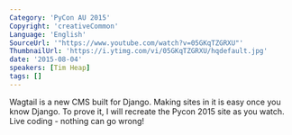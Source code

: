 ```yaml
---
Category: 'PyCon AU 2015'
Copyright: 'creativeCommon'
Language: 'English'
SourceUrl: '"https://www.youtube.com/watch?v=05GKqTZGRXU"'
ThumbnailUrl: 'https://i.ytimg.com/vi/05GKqTZGRXU/hqdefault.jpg'
date: '2015-08-04'
speakers: [Tim Heap]
tags: []
---
```

Wagtail is a new CMS built for Django. Making sites in it is easy once you know Django. To prove it, I will recreate the Pycon 2015 site as you watch. Live coding - nothing can go wrong!